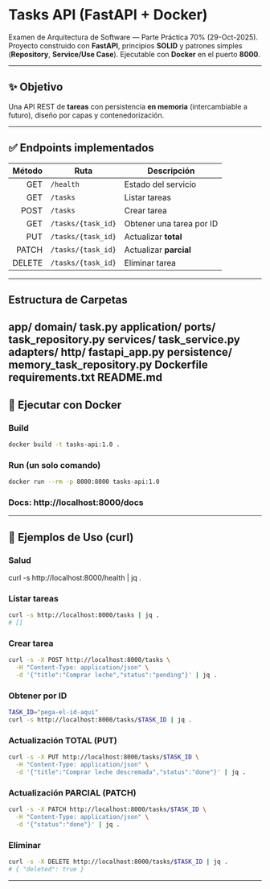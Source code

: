 # Tasks API (FastAPI + Docker)

Examen de Arquitectura de Software — Parte Práctica 70% (29-Oct-2025).  
Proyecto construido con **FastAPI**, principios **SOLID** y patrones simples (**Repository**, **Service/Use Case**). Ejecutable con **Docker** en el puerto **8000**.

---

## ✨ Objetivo
Una API REST de **tareas** con persistencia **en memoria** (intercambiable a futuro), diseño por capas y contenedorización.

---

## ✅ Endpoints implementados
| Método | Ruta                | Descripción                |
|-------:|---------------------|----------------------------|
|  GET   | `/health`           | Estado del servicio        |
|  GET   | `/tasks`            | Listar tareas              |
|  POST  | `/tasks`            | Crear tarea                |
|  GET   | `/tasks/{task_id}`  | Obtener una tarea por ID   |
|  PUT   | `/tasks/{task_id}`  | Actualizar **total**       |
| PATCH  | `/tasks/{task_id}`  | Actualizar **parcial**     |
| DELETE | `/tasks/{task_id}`  | Eliminar tarea             |

---

## Estructura de Carpetas
app/
  domain/
    task.py
  application/
    ports/
      task_repository.py
    services/
      task_service.py
  adapters/
    http/
      fastapi_app.py
    persistence/
      memory_task_repository.py
Dockerfile
requirements.txt
README.md
---
## 🐳 Ejecutar con Docker
### Build
```bash
docker build -t tasks-api:1.0 .
```
### Run (un solo comando)
```bash
docker run --rm -p 8000:8000 tasks-api:1.0
```
### Docs: http://localhost:8000/docs
---
## 🔌 Ejemplos de Uso (curl)
### Salud
curl -s http://localhost:8000/health | jq .

### Listar tareas
```bash
curl -s http://localhost:8000/tasks | jq .
# []
```
### Crear tarea
```bash
curl -s -X POST http://localhost:8000/tasks \
  -H "Content-Type: application/json" \
  -d '{"title":"Comprar leche","status":"pending"}' | jq .
```
### Obtener por ID
```bash
TASK_ID="pega-el-id-aqui"
curl -s http://localhost:8000/tasks/$TASK_ID | jq .
```

### Actualización TOTAL (PUT)
```bash
curl -s -X PUT http://localhost:8000/tasks/$TASK_ID \
  -H "Content-Type: application/json" \
  -d '{"title":"Comprar leche descremada","status":"done"}' | jq .
```

### Actualización PARCIAL (PATCH)
```bash
curl -s -X PATCH http://localhost:8000/tasks/$TASK_ID \
  -H "Content-Type: application/json" \
  -d '{"status":"done"}' | jq .
```

### Eliminar
```bash
curl -s -X DELETE http://localhost:8000/tasks/$TASK_ID | jq .
# { "deleted": true }
```
---

